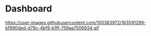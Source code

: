 # Dashboard

https://user-images.githubusercontent.com/100383972/163591299-bf990ded-d79c-4bf9-b1ff-759aa7506934.gif
